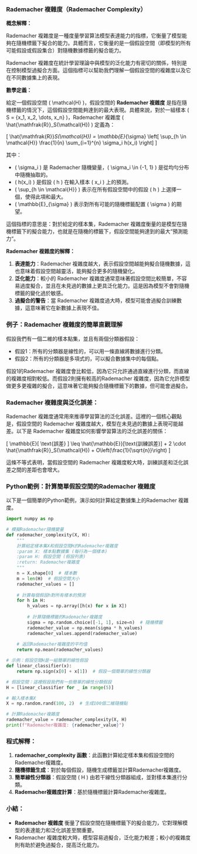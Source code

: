 ### Rademacher 複雜度（Rademacher Complexity）

**概念解釋：**

Rademacher 複雜度是一種度量學習算法模型表達能力的指標，它衡量了模型能夠在隨機標籤下擬合的能力。具體而言，它衡量的是一個假設空間（即模型的所有可能假設或假設集合）對隨機數據標籤的擬合能力。

Rademacher 複雜度在統計學習理論中與模型的泛化能力有密切的關係，特別是在控制模型過擬合方面。這個指標可以幫助我們理解一個假設空間的複雜度以及它在不同數據集上的表現。

**數學定義：**

給定一個假設空間 \( \mathcal{H} \)，假設空間的 **Rademacher 複雜度** 是指在隨機標籤的情況下，這個假設空間能夠達到的最大表現。具體來說，對於一組樣本 \( S = \{x_1, x_2, \dots, x_n\} \)，Rademacher 複雜度 \( \hat{\mathfrak{R}}_S(\mathcal{H}) \) 定義為：

\[
\hat{\mathfrak{R}}_S(\mathcal{H}) = \mathbb{E}_{\sigma} \left[ \sup_{h \in \mathcal{H}} \frac{1}{n} \sum_{i=1}^{n} \sigma_i h(x_i) \right]
\]

其中：
- \( \sigma_i \) 是 Rademacher 隨機變量，\( \sigma_i \in \{-1, 1\} \) 是從均勻分布中隨機抽取的。
- \( h(x_i) \) 是假設 \( h \) 在輸入樣本 \( x_i \) 上的預測。
- \( \sup_{h \in \mathcal{H}} \) 表示在所有假設空間中的假設 \( h \) 上選擇一個，使得此項和最大。
- \( \mathbb{E}_{\sigma} \) 表示對所有可能的隨機標籤配置 \( \sigma \) 的期望。

這個指標的意思是：對於給定的樣本集，Rademacher 複雜度衡量的是模型在隨機標籤下的擬合能力，也就是在隨機的標籤下，假設空間能夠達到的最大“預測能力”。

**Rademacher 複雜度的解釋：**
1. **表達能力**：Rademacher 複雜度越大，表示假設空間越能夠擬合隨機數據，這也意味着假設空間越靈活，能夠擬合更多的隨機變化。
2. **泛化能力**：較小的 Rademacher 複雜度通常意味著假設空間比較簡單，不容易過度擬合，並且在未見過的數據上更具泛化能力。這是因為模型不會對隨機標籤的變化過於敏感。
3. **過擬合的警告**：當 Rademacher 複雜度過大時，模型可能會過擬合訓練數據，這意味著它在新數據上表現不佳。

### 例子：Rademacher 複雜度的簡單直觀理解

假設我們有一個二維的樣本點集，並且有兩個分類器假設：

- 假設1：所有的分類器是線性的，可以用一條直線將數據進行分類。
- 假設2：所有的分類器是多項式的，可以擬合數據集中的每個點。

假設1的Rademacher 複雜度會比較低，因為它只允許通過直線進行分類，而直線的複雜度相對較低。而假設2則擁有較高的Rademacher 複雜度，因為它允許模型做更多更複雜的擬合，這意味著它能夠擬合隨機標籤下的數據，但可能會過擬合。

### Rademacher 複雜度與泛化誤差：

Rademacher 複雜度通常用來推導學習算法的泛化誤差。這裡的一個核心觀點是，假設空間的 Rademacher 複雜度越大，模型在未見過的數據上表現可能越差。以下是 Rademacher 複雜度如何影響學習算法的泛化誤差的關係：

\[
\mathbb{E}[ \text{誤差} ] \leq \hat{\mathbb{E}}[\text{訓練誤差}] + 2 \cdot \hat{\mathfrak{R}}_S(\mathcal{H}) + O\left(\frac{1}{\sqrt{n}}\right)
\]

這條不等式表明，當假設空間的 Rademacher 複雜度較大時，訓練誤差和泛化誤差之間的差距也會增大。

### Python範例：計算簡單假設空間的Rademacher 複雜度

以下是一個簡單的Python範例，演示如何計算給定數據集上的Rademacher 複雜度。

```python
import numpy as np

# 模擬Rademacher隨機變量
def rademacher_complexity(X, H):
    """
    計算給定樣本集X和假設空間H的Rademacher複雜度
    :param X: 樣本點數據集 (每行為一個樣本)
    :param H: 假設空間 (假設列表)
    :return: Rademacher複雜度
    """
    n = X.shape[0]  # 樣本數
    m = len(H)  # 假設空間大小
    rademacher_values = []
    
    # 計算每個假設h對所有樣本的預測
    for h in H:
        h_values = np.array([h(x) for x in X])
        
        # 計算隨機標籤的Rademacher複雜度
        sigma = np.random.choice([-1, 1], size=n)  # 隨機標籤
        rademacher_value = np.mean(sigma * h_values)
        rademacher_values.append(rademacher_value)
    
    # 返回Rademacher複雜度的平均值
    return np.mean(rademacher_values)

# 示例：假設空間H是一組簡單的線性假設
def linear_classifier(x):
    return np.sign(x[0] + x[1])  # 假設一個簡單的線性分類器

# 假設空間：這裡假設我們有一些簡單的線性分類假設
H = [linear_classifier for _ in range(5)]

# 輸入樣本集X
X = np.random.rand(100, 2)  # 生成100個二維隨機點

# 計算Rademacher複雜度
rademacher_value = rademacher_complexity(X, H)
print(f"Rademacher複雜度: {rademacher_value}")
```

### 程式解釋：
1. **rademacher_complexity 函數**：此函數計算給定樣本集和假設空間的Rademacher複雜度。
2. **隨機標籤生成**：對於每個假設，隨機生成標籤並計算Rademacher複雜度。
3. **簡單線性分類器**：假設空間 \( H \) 由若干線性分類器組成，並對樣本集進行分類。
4. **Rademacher複雜度計算**：基於隨機標籤計算Rademacher複雜度。

### 小結：
- **Rademacher 複雜度** 衡量了假設空間在隨機標籤下的擬合能力，它對理解模型的表達能力和泛化誤差至關重要。
- Rademacher 複雜度較大時，模型容易過擬合，泛化能力較差；較小的複雜度則有助於避免過擬合，提高泛化能力。